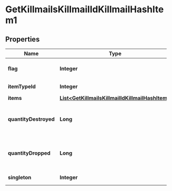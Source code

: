 
# GetKillmailsKillmailIdKillmailHashItem1

## Properties
Name | Type | Description | Notes
------------ | ------------- | ------------- | -------------
**flag** | **Integer** | Flag for the location of the item  | 
**itemTypeId** | **Integer** | item_type_id integer | 
**items** | [**List&lt;GetKillmailsKillmailIdKillmailHashItem&gt;**](GetKillmailsKillmailIdKillmailHashItem.md) | items array |  [optional]
**quantityDestroyed** | **Long** | How many of the item were destroyed if any  |  [optional]
**quantityDropped** | **Long** | How many of the item were dropped if any  |  [optional]
**singleton** | **Integer** | singleton integer | 



